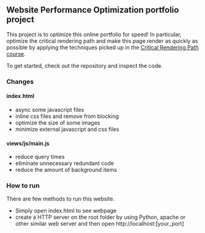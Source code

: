 ## Website Performance Optimization portfolio project

This project is to optimize this online portfolio for speed! In particular, optimize the critical rendering path and make this page render as quickly as possible by applying the techniques picked up in the [Critical Rendering Path course](https://www.udacity.com/course/ud884).

To get started, check out the repository and inspect the code.

### Changes

#### index.html
- async some javascript files
- inline css files and remove from blocking
- optimize the size of some images
- minimize external javascript and css files

#### views/js/main.js
- reduce query times
- eliminate unnecessary redundant code
- reduce the amount of background items

### How to run
There are few methods to run this website.
- Simply open index.html to see webpage
- create a HTTP server on the root folder by using Python, apache or other similar web server and then open http://localhost:[your_port]
